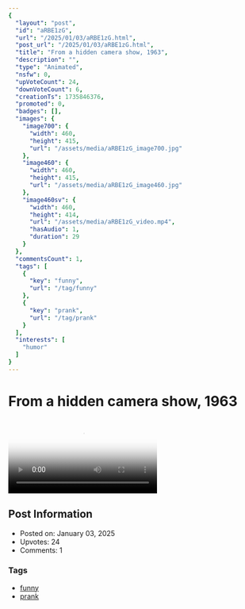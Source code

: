```yaml
---
{
  "layout": "post",
  "id": "aRBE1zG",
  "url": "/2025/01/03/aRBE1zG.html",
  "post_url": "/2025/01/03/aRBE1zG.html",
  "title": "From a hidden camera show, 1963",
  "description": "",
  "type": "Animated",
  "nsfw": 0,
  "upVoteCount": 24,
  "downVoteCount": 6,
  "creationTs": 1735846376,
  "promoted": 0,
  "badges": [],
  "images": {
    "image700": {
      "width": 460,
      "height": 415,
      "url": "/assets/media/aRBE1zG_image700.jpg"
    },
    "image460": {
      "width": 460,
      "height": 415,
      "url": "/assets/media/aRBE1zG_image460.jpg"
    },
    "image460sv": {
      "width": 460,
      "height": 414,
      "url": "/assets/media/aRBE1zG_video.mp4",
      "hasAudio": 1,
      "duration": 29
    }
  },
  "commentsCount": 1,
  "tags": [
    {
      "key": "funny",
      "url": "/tag/funny"
    },
    {
      "key": "prank",
      "url": "/tag/prank"
    }
  ],
  "interests": [
    "humor"
  ]
}
---
```


# From a hidden camera show, 1963

<video controls playsinline loop poster="/assets/media/aRBE1zG_image460.jpg">
  <source src="/assets/media/aRBE1zG_video.mp4" type="video/mp4">
  Your browser does not support the video tag.
</video>

## Post Information

- Posted on: January 03, 2025
- Upvotes: 24
- Comments: 1

### Tags

- [funny](/tag/funny)
- [prank](/tag/prank)
